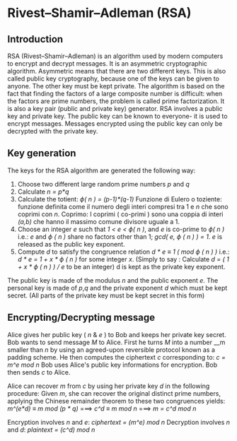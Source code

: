 # Rivest–Shamir–Adleman (RSA)

## Introduction
RSA (Rivest–Shamir–Adleman) is an algorithm used by modern computers to encrypt and decrypt messages.
It is an asymmetric cryptographic algorithm. Asymmetric means that there are two different keys.
This is also called public key cryptography, because one of the keys can be given to anyone. The other key must be kept private.
The algorithm is based on the fact that finding the factors of a large composite number is difficult:
when the factors are prime numbers, the problem is called prime factorization. It is also a key pair (public and private key) generator.
RSA involves a public key and private key. The public key can be known to everyone- it is used to encrypt messages.
Messages encrypted using the public key can only be decrypted with the private key.

## Key generation
The keys for the RSA algorithm are generated the following way:
1. Choose two different large random prime numbers _p_ and _q_
2. Calculate _n = p*q_
3. Calculate the totient: _ϕ( n ) = (p-1)*(q-1)_
    Funzione di Eulero o toziente: funzione definita come il numero degli interi compresi tra 1 e _n_ che sono coprimi con _n_.
    Coprimo: I coprimi ( co-primi ) sono una coppia di interi _(a,b)_ che hanno il massimo comune divisore uguale a 1.
4.  Choose an integer _e_ such that _1 < e < ϕ( n )_, and _e_ is co-prime to _ϕ( n )_ i.e.:
    _e_ and _ϕ ( n )_ share no factors other than 1; _gcd( e, ϕ ( n ) ) = 1_.
    _e_ is released as the public key exponent.
5.  Compute _d_ to satisfy the congruence relation _d * e ≡ 1 ( mod ϕ ( n ) )_ i.e.: _d * e = 1 + x * ϕ ( n )_ for some integer _x_.
    (Simply to say : Calculate _d = ( 1 + x * ϕ ( n ) ) / e_ to be an integer)
    d is kept as the private key exponent.

The public key is made of the modulus _n_ and the public exponent _e_.
The personal key is made of _p_,_q_ and the private exponent _d_ which must be kept secret.
(All parts of the private key must be kept secret in this form)

## Encrypting/Decrypting message
Alice gives her public key ( _n_ & _e_ ) to Bob and keeps her private key secret. Bob wants to send message _M_ to Alice.
First he turns _M_ into a number __m smaller than _n_ by using an agreed-upon reversible protocol known as a padding scheme.
He then computes the ciphertext _c_ corresponding to:
_c = m^e mod n_
Bob uses Alice's public key informations for encryption.
Bob then sends _c_ to Alice.

Alice can recover _m_ from _c_ by using her private key _d_ in the following procedure:
Given _m_, she can recover the original distinct prime numbers, applying the Chinese remainder theorem to these two congruences yields:
_m^(e*d) ≡ m mod (p * q)_ ===> _c^d ≡ m mod n_ ===> _m = c^d mod n_

Encryption involves _n_ and _e_: _ciphertext = (m^e) mod n_
Decryption involves _n_ and _d_: _plaintext = (c^d) mod n_
